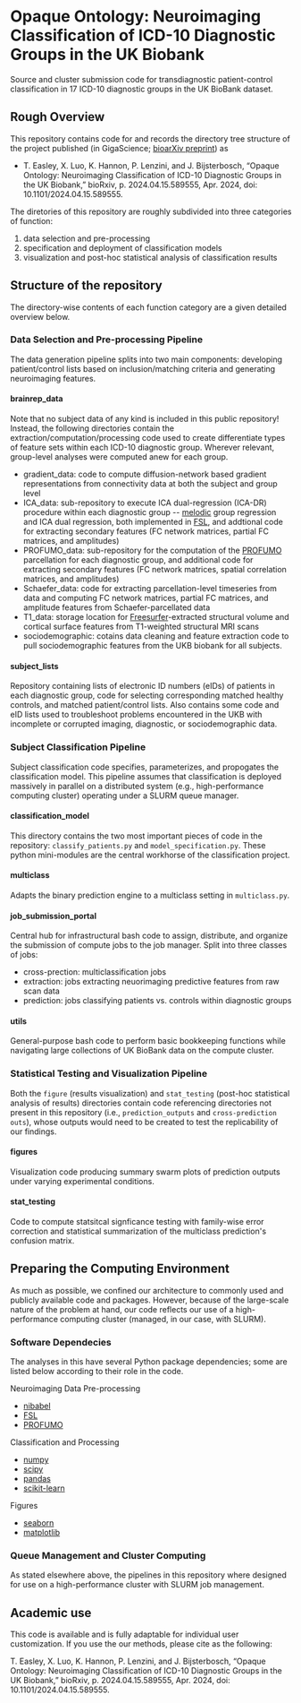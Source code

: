 # Opaque Ontology: Neuroimaging Classification of ICD-10 Diagnostic Groups in the UK Biobank
Source and cluster submission code for transdiagnostic patient-control classification in 17 ICD-10 diagnostic groups in the UK BioBank dataset.

## Rough Overview
This repository contains code for and records the directory tree structure of the project published (in GigaScience; [bioarXiv preprint](https://doi.org/10.1101/2024.04.15.589555)) as
- T. Easley, X. Luo, K. Hannon, P. Lenzini, and J. Bijsterbosch, “Opaque Ontology: Neuroimaging Classification of ICD-10 Diagnostic Groups in the UK Biobank,” bioRxiv, p. 2024.04.15.589555, Apr. 2024, doi: 10.1101/2024.04.15.589555. 

The diretories of this repository are roughly subdivided into three categories of function:
1. data selection and pre-processing
2. specification and deployment of classification models
4. visualization and post-hoc statistical analysis of classification results

## Structure of the repository

The directory-wise contents of each function category are a given detailed overview below.

### Data Selection and Pre-processing Pipeline
The data generation pipeline splits into two main components: developing patient/control lists based on inclusion/matching criteria and generating neuroimaging features.

#### brainrep_data
Note that no subject data of any kind is included in this public repository! Instead, the following directories contain the extraction/computation/processing code used to create differentiate types of feature sets within each ICD-10 diagnostic group. Wherever relevant, group-level analyses were computed anew for each group. 
- gradient_data: code to compute diffusion-network based gradient representations from connectivity data at both the subject and group level 
- ICA_data: sub-repository to execute ICA dual-regression (ICA-DR) procedure within each diagnostic group -- [melodic](????) group regression and ICA dual regression, both implemented in [FSL](https://fsl.fmrib.ox.ac.uk/fsl/docs/#/), and addtional code for extracting secondary features (FC network matrices, partial FC matrices, and amplitudes)
- PROFUMO_data: sub-repository for the computation of the [PROFUMO](https://git.fmrib.ox.ac.uk/samh/profumo) parcellation for each diagnostic group, and additional code for extracting secondary features (FC network matrices, spatial correlation matrices, and amplitudes)
- Schaefer_data: code for extracting parcellation-level timeseries from data and computing FC network matrices, partial FC matrices, and amplitude features from Schaefer-parcellated data
- T1_data: storage location for [Freesurfer](https://surfer.nmr.mgh.harvard.edu/)-extracted structural volume and cortical surface features from T1-weighted structural MRI scans
- sociodemographic: cotains data cleaning and feature extraction code to pull sociodemographic features from the UKB biobank for all subjects.

#### subject_lists
Repository containing lists of electronic ID numbers (eIDs) of patients in each diagnostic group, code for selecting corresponding matched healthy controls, and matched patient/control lists. Also contains some code and eID lists used to troubleshoot problems encountered in the UKB with incomplete or corrupted imaging, diagnostic, or sociodemographic data.

### Subject Classification Pipeline
Subject classification code specifies, parameterizes, and propogates the classification model. This pipeline assumes that classification is deployed massively in parallel on a distributed system (e.g., high-performance computing cluster) operating under a SLURM queue manager.

#### classification_model
This directory contains the two most important pieces of code in the repository: `classify_patients.py` and `model_specification.py`. These python mini-modules are the central workhorse of the classification project.

#### multiclass
Adapts the binary prediction engine to a multiclass setting in `multiclass.py`.

#### job_submission_portal
Central hub for infrastructural bash code to assign, distribute, and organize the submission of compute jobs to the job manager. Split into three classes of jobs:
- cross-prection: multiclassification jobs
- extraction: jobs extracting neuorimaging predictive features from raw scan data
- prediction: jobs classifying patients vs. controls within diagnostic groups

#### utils
General-purpose bash code to perform basic bookkeeping functions while navigating large collections of UK BioBank data on the compute cluster.

### Statistical Testing and Visualization Pipeline
Both the `figure` (results visualization) and `stat_testing` (post-hoc statistical analysis of results) directories contain code referencing directories not present in this repository (i.e., `prediction_outputs` and `cross-prediction outs`), whose outputs would need to be created to test the replicability of our findings.

#### figures
Visualization code producing summary swarm plots of prediction outputs under varying experimental conditions.

#### stat_testing
Code to compute statsitcal signficance testing with family-wise error correction and statistical summarization of the multiclass prediction's confusion matrix.

## Preparing the Computing Environment
As much as possible, we confined our architecture to commonly used and publicly available code and packages. However, because of the large-scale nature of the problem at hand, our code reflects our use of a high-performance computing cluster (managed, in our case, with SLURM).

### Software Dependecies
The analyses in this have several Python package dependencies; some are listed below according to their role in the code.

Neuroimaging Data Pre-processing
- [nibabel](https://nipy.org/nibabel/)
- [FSL](https://fsl.fmrib.ox.ac.uk/fsl/docs/#/)
- [PROFUMO](https://git.fmrib.ox.ac.uk/samh/profumo)
	
Classification and Processing
- [numpy](https://numpy.org/)
- [scipy](https://scipy.org/)
- [pandas](https://pandas.pydata.org/)
- [scikit-learn](https://scikit-learn.org/stable/)

Figures
- [seaborn](https://seaborn.pydata.org/)
- [matplotlib](https://matplotlib.org/stable/index.html)
	

### Queue Management and Cluster Computing
As stated elsewhere above, the pipelines in this repository where designed for use on a high-performance cluster with SLURM job management.

## Academic use

This code is available and is fully adaptable for individual user customization. If you use the our methods, please cite as the following:

T. Easley, X. Luo, K. Hannon, P. Lenzini, and J. Bijsterbosch, “Opaque Ontology: Neuroimaging Classification of ICD-10 Diagnostic Groups in the UK Biobank,” bioRxiv, p. 2024.04.15.589555, Apr. 2024, doi: 10.1101/2024.04.15.589555. 